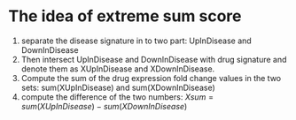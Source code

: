 # The idea of extreme sum score
1. separate the disease signature in to two part: UpInDisease and DownInDisease
2. Then intersect UpInDisease and DownInDisease with drug signature and denote them as XUpInDisease and XDownInDisease.
3. Compute the sum of the drug expression fold change values in the two sets: sum(XUpInDisease) and sum(XDownInDisease)
4. compute the difference of the two numbers: $Xsum=sum(XUpInDisease)-sum(XDownInDisease)$
